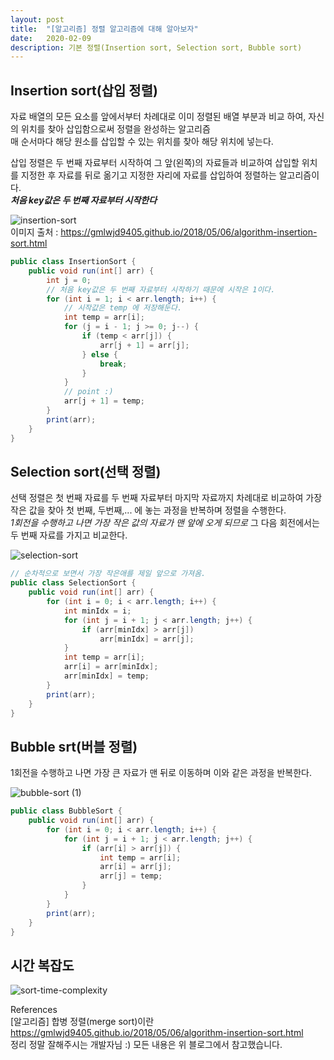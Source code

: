 ```yaml
---
layout: post
title:  "[알고리즘] 정렬 알고리즘에 대해 알아보자"
date:   2020-02-09
description: 기본 정렬(Insertion sort, Selection sort, Bubble sort)
---
```


## Insertion sort(삽입 정렬)
자료 배열의 모든 요소를 앞에서부터 차례대로 이미 정렬된 배열 부분과 비교 하여, 자신의 위치를 찾아 삽입함으로써 정렬을 완성하는 알고리즘  
매 순서마다 해당 원소를 삽입할 수 있는 위치를 찾아 해당 위치에 넣는다.  

삽입 정렬은 두 번째 자료부터 시작하여 그 앞(왼쪽)의 자료들과 비교하여 삽입할 위치를 지정한 후 자료를 뒤로 옮기고 지정한 자리에 자료를 삽입하여 정렬하는 알고리즘이다.  
***처음 key값은 두 번째 자료부터 시작한다***

![insertion-sort](https://user-images.githubusercontent.com/17976251/74099242-c90b5f80-4b64-11ea-8841-6a2e131ab17e.png)  
이미지 출처 : https://gmlwjd9405.github.io/2018/05/06/algorithm-insertion-sort.html  

~~~ java
public class InsertionSort {
	public void run(int[] arr) {
        int j = 0;
        // 처음 key값은 두 번째 자료부터 시작하기 때문에 시작은 1이다.
		for (int i = 1; i < arr.length; i++) {
            // 시작값은 temp 에 저장해둔다.
			int temp = arr[i];
			for (j = i - 1; j >= 0; j--) {
				if (temp < arr[j]) {
					arr[j + 1] = arr[j];
				} else {
					break;
				}
			}
            // point :)
			arr[j + 1] = temp;
		}
		print(arr);
	}
}
~~~  

  
## Selection sort(선택 정렬)
선택 정렬은 첫 번째 자료를 두 번째 자료부터 마지막 자료까지 차례대로 비교하여 가장 작은 값을 찾아 첫 번째, 두번째,... 에 놓는 과정을 반복하며 정렬을 수행한다.  
*1회전을 수행하고 나면 가장 작은 값의 자료가 맨 앞에 오게 되므로* 그 다음 회전에서는 두 번째 자료를 가지고 비교한다.  

![selection-sort](https://user-images.githubusercontent.com/17976251/74099613-fce88400-4b68-11ea-9c75-bfd033f62b0e.png)  

~~~java
// 순차적으로 보면서 가장 작은애를 제일 앞으로 가져옴.
public class SelectionSort {
	public void run(int[] arr) {
		for (int i = 0; i < arr.length; i++) {
			int minIdx = i;
			for (int j = i + 1; j < arr.length; j++) {
				if (arr[minIdx] > arr[j])
					arr[minIdx] = arr[j];
			}
			int temp = arr[i];
			arr[i] = arr[minIdx];
			arr[minIdx] = temp;
		}
		print(arr);
	}
}
~~~

  
## Bubble srt(버블 정렬)
1회전을 수행하고 나면 가장 큰 자료가 맨 뒤로 이동하며 이와 같은 과정을 반복한다.  

![bubble-sort (1)](https://user-images.githubusercontent.com/17976251/74099820-e8a58680-4b6a-11ea-8772-7869e0c08c59.png)  


~~~ java
public class BubbleSort {
	public void run(int[] arr) {
		for (int i = 0; i < arr.length; i++) {
			for (int j = i + 1; j < arr.length; j++) {
				if (arr[i] > arr[j]) {
					int temp = arr[i];
					arr[i] = arr[j];
					arr[j] = temp;
				}
			}
		}
		print(arr);
	}
}
~~~


  
## 시간 복잡도  
![sort-time-complexity](https://user-images.githubusercontent.com/17976251/74099583-be52c980-4b68-11ea-9490-49ef8be4ebbc.png)  
  

  

References  
[알고리즘] 합병 정렬(merge sort)이란    
https://gmlwjd9405.github.io/2018/05/06/algorithm-insertion-sort.html  
정리 정말 잘해주시는 개발자님 :) 모든 내용은 위 블로그에서 참고했습니다.  